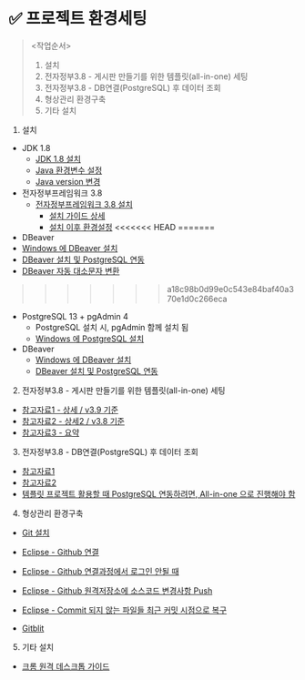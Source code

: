 # ✅ 프로젝트 환경세팅

> <작업순서>
>
> 1. 설치
> 2. 전자정부3.8 - 게시판 만들기를 위한 템플릿(all-in-one) 세팅
> 3. 전자정부3.8 -  DB연결(PostgreSQL) 후 데이터 조회
> 4. 형상관리 환경구축
> 5. 기타 설치





1. 설치

- JDK 1.8
  - [JDK 1.8 설치](https://gocoder.tistory.com/2498)
  - [Java 환경변수 설정](https://danmilife.tistory.com/6)
  - [Java version 변경](https://coding-factory.tistory.com/823)
- 전자정부프레임워크 3.8
  - [전자정부프레임워크 3.8 설치](https://www.egovframe.go.kr/home/sub.do?menuNo=41)
    - [설치 가이드 상세](https://dingbat.tistory.com/11)
    - [설치 이후 환경설정](https://webobj.tistory.com/29) 
<<<<<<< HEAD
=======
- DBeaver
- [Windows 에 DBeaver 설치](https://bskyvision.com/entry/%EC%9C%88%EB%8F%84%EC%9A%B0-PC%EC%97%90-DBeaver-%EC%84%A4%EC%B9%98%ED%95%98%EA%B8%B0)
- [DBeaver 설치 및 PostgreSQL 연동](https://spiritup91.tistory.com/56)
- [DBeaver 자동 대소문자 변환](https://jin2rang.tistory.com/entry/DBeaver-%EB%8C%80%EB%AC%B8%EC%9E%90-%EB%B3%80%ED%99%98-%EC%9E%90%EB%8F%99-%EB%8C%80%EB%AC%B8%EC%9E%90)
>>>>>>> a18c98b0d99e0c543e84baf40a370e1d0c266eca
- PostgreSQL 13 + pgAdmin 4
  - PostgreSQL 설치 시, pgAdmin 함께 설치 됨
  - [Windows 에 PostgreSQL 설치](https://backendcode.tistory.com/225)
- DBeaver
  - [Windows 에 DBeaver 설치](https://bskyvision.com/entry/%EC%9C%88%EB%8F%84%EC%9A%B0-PC%EC%97%90-DBeaver-%EC%84%A4%EC%B9%98%ED%95%98%EA%B8%B0)
  - [DBeaver 설치 및 PostgreSQL 연동](https://spiritup91.tistory.com/56)




2. 전자정부3.8 - 게시판 만들기를 위한 템플릿(all-in-one) 세팅

- [참고자료1 - 상세 / v3.9 기준](https://webobj.tistory.com/72)
- [참고자료2 - 상세2 / v3.8 기준](https://web-obj.tistory.com/273)
- [참고자료3 - 요약](https://nizimo.tistory.com/255)



3. 전자정부3.8 -  DB연결(PostgreSQL) 후 데이터 조회

- [참고자료1](https://blog.naver.com/PostView.naver?blogId=seangje&logNo=221600871079&parentCategoryNo=&categoryNo=18&viewDate=&isShowPopularPosts=true&from=search)
- [참고자료2](https://velog.io/@seunghy/%EC%A0%84%EC%9E%90%EC%A0%95%EB%B6%80%ED%94%84%EB%A0%88%EC%9E%84%EC%9B%8C%ED%81%AC-DB%EC%97%B0%EA%B2%B0Postgresql)
- [템플릿 프로젝트 활용할 때 PostgreSQL 연동하려면, All-in-one 으로 진행해야 함](https://www.egovframe.go.kr/home/qainfo/qainfoRead.do?menuNo=69&qaId=QA_00000000000019258)

  

4. 형상관리 환경구축

- [Git 설치](https://taewow.tistory.com/13)

- [Eclipse - Github 연결](https://mollangpiu.tistory.com/309) 

- [Eclipse - Github 연결과정에서 로그인 안될 때](https://joytk.tistory.com/58)  

- [Eclipse - Github 원격저장소에 소스코드 변경사항 Push](https://olsh1108o.tistory.com/entry/Git-%EC%9D%B4%ED%81%B4%EB%A6%BD%EC%8A%A4%EC%97%90%EC%84%9C-Git-commit%ED%95%98%EA%B8%B0)

- [Eclipse - Commit 되지 않는 파일들 최근 커밋 시점으로 복구](https://smartdatastory.tistory.com/entry/%EC%9D%B4%ED%81%B4%EB%A6%BD%EC%8A%A4-git-%EC%86%8C%EC%8A%A4-%EC%B6%A9%EB%8F%8C-%EC%97%90%EB%9F%AC%EB%A1%9C-%EC%9D%B8%ED%95%B4-pull-%EC%95%88%EB%90%A8-%ED%95%B4%EA%B2%B0-%EB%B0%A9%EB%B2%95)
  
- [Gitblit](https://ceodanbi.tistory.com/m/149)



5. 기타 설치

- [크롬 원격 데스크톱 가이드](https://funissu.com/google-chrome-remote-desktop/)
